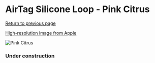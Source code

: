 # AirTag Silicone Loop - Pink Citrus

[Return to previous page](/airtag)

[High-resolution image from Apple](https://store.storeimages.cdn-apple.com/8756/as-images.apple.com/is/MLYY3?wid=4500&hei=4500&fmt=png)

<div style="width: 384px"><img src="/everypreview/MLYY3.png" alt="Pink Citrus"></div>

### Under construction

